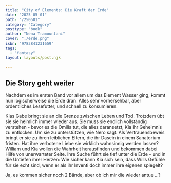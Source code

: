 ```yaml
---
title: "City of Elements: Die Kraft der Erde"
date: "2025-05-01"
path: "/250501"
category: "Category"
posttype: "book"
author: "Nena Tramountani"
cover: "./erde.png"
isbn: "9783841231659"
tags:
  - "fantasy"
layout: layouts/post.njk

---
```

## Die Story geht weiter

Nachdem es im ersten Band vor allem um das Element Wasser ging, kommt nun logischerweise die Erde dran. Alles sehr vorhersehbar, aber ordentliches Lesefutter, und schnell zu konsumieren.

Kias Gabe bringt sie an die Grenze zwischen Leben und Tod. Trotzdem übt sie sie heimlich immer wieder aus. Sie muss sie endlich vollständig verstehen - bevor es die Omilia tut, die alles daransetzt, Kia ihr Geheimnis zu entlocken. Um sie zu unterstützen, wie Nero sagt. Als Vertrauensbeweis bringt er sie zu ihren leiblichen Eltern, die ihr Dasein in einem Sanatorium fristen. Hat ihre verbotene Liebe sie wirklich wahnsinnig werden lassen? William und Kia wollen die Wahrheit herausfinden und bekommen dabei Hilfe von unerwarteter Seite. Ihre Suche führt sie tief unter die Erde - und in die Untiefen ihrer Herzen: Wie sicher kann Kia sich sein, dass Wills Gefühle für sie echt sind, wenn er als ihr Inventi doch immer ihre eigenen spiegelt?

Ja, es kommen sicher noch 2 Bände, aber ob ich mir die wieder antue ...?
